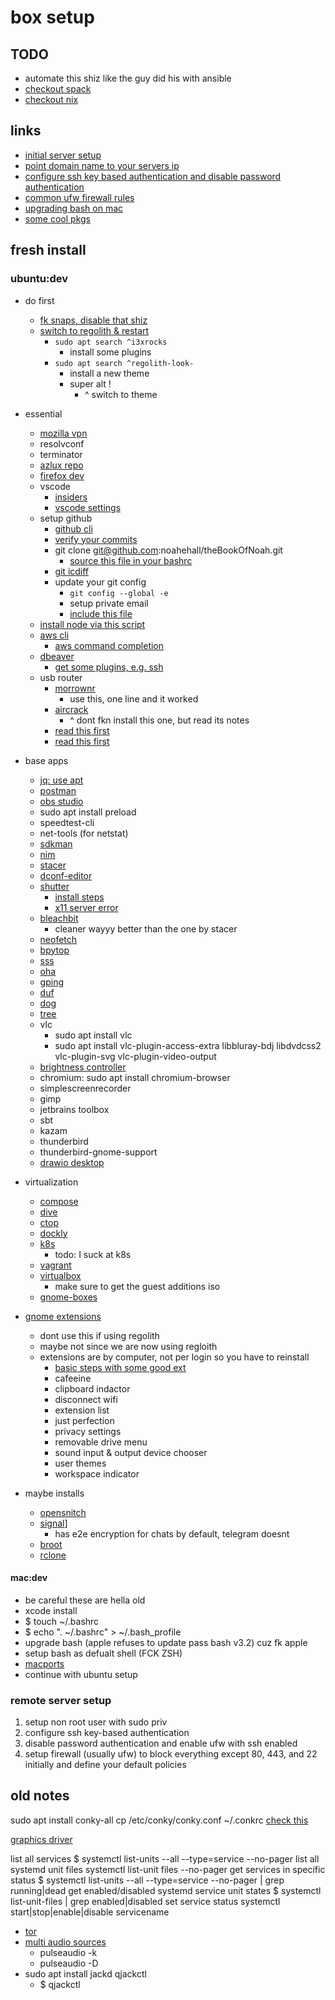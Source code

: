 # box setup

## TODO

- automate this shiz like the guy did his with ansible
- [checkout spack](https://spack-tutorial.readthedocs.io/en/latest/)
- [checkout nix](https://nixos.org/)

## links

- [initial server setup](https://www.digitalocean.com/community/tutorials/initial-server-setup-with-ubuntu-16-04)
- [point domain name to your servers ip](https://www.digitalocean.com/community/tutorials/how-to-set-up-a-host-name-with-digitalocean)
- [configure ssh key based authentication and disable password authentication](https://www.digitalocean.com/community/tutorials/how-to-configure-ssh-key-based-authentication-on-a-linux-server)
- [common ufw firewall rules](https://www.digitalocean.com/community/tutorials/ufw-essentials-common-firewall-rules-and-commands)
- [upgrading bash on mac](https://itnext.io/upgrading-bash-on-macos-7138bd1066ba)
- [some cool pkgs](http://packages.azlux.fr/)

## fresh install

### ubuntu:dev

- do first

  - [fk snaps, disable that shiz](https://www.simplified.guide/ubuntu/remove-snapd)
  - [switch to regolith & restart](https://regolith-linux.org/docs/getting-started/)
    - `sudo apt search ^i3xrocks`
      - install some plugins
    - `sudo apt search ^regolith-look-`
      - install a new theme
      - super alt !
        - ^ switch to theme

- essential

  - [mozilla vpn](https://support.mozilla.org/en-US/kb/how-install-mozilla-vpn-linux-computer)
  - resolvconf
  - terminator
  - [azlux repo](https://packages.azlux.fr/)
  - [firefox dev](https://www.mozilla.org/en-US/firefox/developer/)
  - vscode
    - [insiders](https://code.visualstudio.com/insiders/)
    - [vscode settings](https://gist.github.com/noahehall/71451b778136a553e785868c37c7e9a0)
  - setup github
    - [github cli](https://github.com/cli/cli/blob/trunk/docs/install_linux.md)
    - [verify your commits](https://docs.github.com/en/authentication/managing-commit-signature-verification)
    - git clone git@github.com:noahehall/theBookOfNoah.git
      - [source this file in your bashrc](linux/_sourceme_.sh)
    - [git icdiff](https://github.com/jeffkaufman/icdiff)
    - update your git config
      - `git config --global -e`
      - setup private email
      - [include this file](linux/.gitconfig)
  - [install node via this script](linux/.install_node.sh)
  - [aws cli](https://docs.aws.amazon.com/cli/latest/userguide/cli-chap-getting-started.html#cliv2-linux-install)
    - [aws command completion](https://docs.aws.amazon.com/cli/latest/userguide/cli-configure-completion.html)
  - [dbeaver](https://dbeaver.io/download/?start&os=linux&arch=x86_64&dist=deb)
    - [get some plugins, e.g. ssh](https://dbeaver.com/docs/wiki/Optional-extensions)
  - usb router
    - [morrownr](https://github.com/morrownr/8814au)
      - use this, one line and it worked
    - [aircrack](https://github.com/aircrack-ng/rtl8814au)
      - ^ dont fkn install this one, but read its notes
    - [read this first](https://docs.alfa.com.tw/Support/Linux/RTL8814AU/#ubuntu)
    - [read this first](https://miloserdov.org/?p=5493)

- base apps

  - [jq: use apt](https://stedolan.github.io/jq/)
  - [postman](https://www.postman.com/downloads/)
  - [obs studio](https://obsproject.com/wiki/install-instructions#ubuntumint-installation)
  - sudo apt install preload
  - speedtest-cli
  - net-tools (for netstat)
  - [sdkman](https://sdkman.io/install)
  - [nim](https://nim-lang.org/install_unix.html)
  - [stacer](https://github.com/oguzhaninan/Stacer)
  - [dconf-editor](https://wiki.gnome.org/Apps/DconfEditor)
  - [shutter](https://shutter-project.org/)
    - [install steps](https://launchpad.net/~shutter/+archive/ubuntu/ppa)
    - [x11 server error](https://askubuntu.com/questions/1353360/ubuntu-21-04-shutter-did-not-work-without-x11-server)
  - [bleachbit](https://www.bleachbit.org/features)
    - cleaner wayyy better than the one by stacer
  - [neofetch](https://github.com/dylanaraps/neofetch)
  - [bpytop](https://github.com/aristocratos/bpytop)
  - [sss](https://github.com/azlux/gnos-sockets)
  - [oha](https://github.com/hatoo/oha)
  - [gping](https://github.com/orf/gping)
  - [duf](https://github.com/muesli/duf)
  - [dog](https://github.com/ogham/dog)
  - [tree](https://www.geeksforgeeks.org/tree-command-unixlinux/)
  - vlc
    - sudo apt install vlc
    - sudo apt install vlc-plugin-access-extra libbluray-bdj libdvdcss2 vlc-plugin-svg vlc-plugin-video-output
  - [brightness controller](https://techstoriesindia.blogspot.com/2020/05/reduce-external-monitor-brightness-ubuntu-linssux.html)
  - chromium: sudo apt install chromium-browser
  - simplescreenrecorder
  - gimp
  - jetbrains toolbox
  - sbt
  - kazam
  - thunderbird
  - thunderbird-gnome-support
  - [drawio desktop](https://github.com/jgraph/drawio-desktop/releases)

- virtualization

  - [compose](https://docs.docker.com/compose/install/)
  - [dive](https://github.com/wagoodman/dive)
  - [ctop](https://github.com/bcicen/ctop)
  - [dockly](https://github.com/lirantal/dockly)
  - [k8s](https://kubernetes.io/docs/tasks/tools/install-kubectl-linux/)
    - todo: I suck at k8s
  - [vagrant](https://www.vagrantup.com/)
  - [virtualbox](https://www.virtualbox.org/manual/ch02.html)
    - make sure to get the guest additions iso
  - [gnome-boxes](https://wiki.gnome.org/Apps/Boxes)

- [gnome extensions](https://extensions.gnome.org/)

  - dont use this if using regolith
  - maybe not since we are now using regloith
  - extensions are by computer, not per login so you have to reinstall
    - [basic steps with some good ext](https://thelinuxuser.com/install-gnome-shell-extensions/)
    - cafeeine
    - clipboard indactor
    - disconnect wifi
    - extension list
    - just perfection
    - privacy settings
    - removable drive menu
    - sound input & output device chooser
    - user themes
    - workspace indicator

- maybe installs
  - [opensnitch](https://github.com/evilsocket/opensnitch)
  - [signal](https://signal.org/en/download/)]
    - has e2e encryption for chats by default, telegram doesnt
  - [broot](https://github.com/Canop/broot)
  - [rclone](https://github.com/rclone/rclone)

#### mac:dev

- be careful these are hella old
- xcode install
- $ touch ~/.bashrc
- $ echo ". ~/.bashrc" > ~/.bash_profile
- upgrade bash (apple refuses to update pass bash v3.2) cuz fk apple
- setup bash as defualt shell (FCK ZSH)
- [macports](https://www.scrim.psu.edu/support/userspace-macports.html)
- continue with ubuntu setup

### remote server setup

1. setup non root user with sudo priv
2. configure ssh key-based authentication
3. disable password authentication and enable ufw with ssh enabled
4. setup firewall (usually ufw) to block everything except 80, 443, and 22 initially and define your default policies

## old notes

sudo apt install conky-all
cp /etc/conky/conky.conf ~/.conkrc
[check this](https://linuxconfig.org/ubuntu-20-04-system-monitoring-with-conky-widgets)

[graphics driver](https://linuxconfig.org/ubuntu-20-04-tricks-and-things-you-might-not-know#h6-internet)

list all services
$ systemctl list-units --all --type=service --no-pager
list all systemd unit files
systemctl list-unit files --no-pager
get services in specific status
$ systemctl list-units --all --type=service --no-pager | grep running|dead
get enabled/disabled systemd service unit states
$ systemctl list-unit-files | grep enabled|disabled
set service status
systemctl start|stop|enable|disable servicename

- [tor](https://2019.www.torproject.org/docs/debian.html.en)
- [multi audio sources](https://linuxconfig.org/how-to-enable-multiple-simultaneous-audio-outputs-on-pulseaudio-in-linux)
  - pulseaudio -k
  - pulseaudio -D
- sudo apt install jackd qjackctl
  - $ qjackctl
